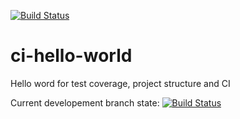 [![Build Status](https://travis-ci.org/lobzison/ci-hello-world.svg?branch=master)](https://travis-ci.org/lobzison/ci-hello-world)
# ci-hello-world
Hello word for test coverage, project structure and CI

Current developement branch state:
[![Build Status](https://travis-ci.org/lobzison/ci-hello-world.svg?branch=improvements)](https://travis-ci.org/lobzison/ci-hello-world)
